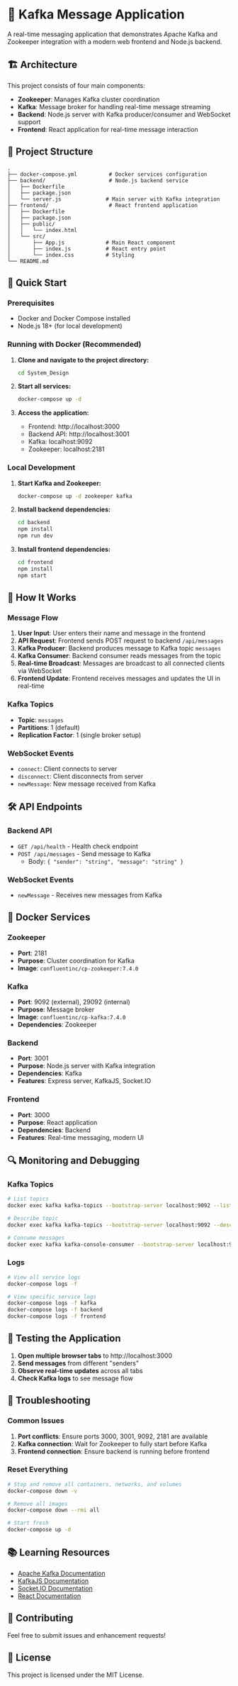 # 🚀 Kafka Message Application

A real-time messaging application that demonstrates Apache Kafka and Zookeeper integration with a modern web frontend and Node.js backend.

## 🏗️ Architecture

This project consists of four main components:

- **Zookeeper**: Manages Kafka cluster coordination
- **Kafka**: Message broker for handling real-time message streaming
- **Backend**: Node.js server with Kafka producer/consumer and WebSocket support
- **Frontend**: React application for real-time message interaction

## 📁 Project Structure

```
.
├── docker-compose.yml          # Docker services configuration
├── backend/                    # Node.js backend service
│   ├── Dockerfile
│   ├── package.json
│   └── server.js              # Main server with Kafka integration
├── frontend/                   # React frontend application
│   ├── Dockerfile
│   ├── package.json
│   ├── public/
│   │   └── index.html
│   └── src/
│       ├── App.js             # Main React component
│       ├── index.js           # React entry point
│       └── index.css          # Styling
└── README.md
```

## 🚀 Quick Start

### Prerequisites

- Docker and Docker Compose installed
- Node.js 18+ (for local development)

### Running with Docker (Recommended)

1. **Clone and navigate to the project directory:**
   ```bash
   cd System_Design
   ```

2. **Start all services:**
   ```bash
   docker-compose up -d
   ```

3. **Access the application:**
   - Frontend: http://localhost:3000
   - Backend API: http://localhost:3001
   - Kafka: localhost:9092
   - Zookeeper: localhost:2181

### Local Development

1. **Start Kafka and Zookeeper:**
   ```bash
   docker-compose up -d zookeeper kafka
   ```

2. **Install backend dependencies:**
   ```bash
   cd backend
   npm install
   npm run dev
   ```

3. **Install frontend dependencies:**
   ```bash
   cd frontend
   npm install
   npm start
   ```

## 🔧 How It Works

### Message Flow

1. **User Input**: User enters their name and message in the frontend
2. **API Request**: Frontend sends POST request to backend `/api/messages`
3. **Kafka Producer**: Backend produces message to Kafka topic `messages`
4. **Kafka Consumer**: Backend consumer reads messages from the topic
5. **Real-time Broadcast**: Messages are broadcast to all connected clients via WebSocket
6. **Frontend Update**: Frontend receives messages and updates the UI in real-time

### Kafka Topics

- **Topic**: `messages`
- **Partitions**: 1 (default)
- **Replication Factor**: 1 (single broker setup)

### WebSocket Events

- `connect`: Client connects to server
- `disconnect`: Client disconnects from server
- `newMessage`: New message received from Kafka

## 🛠️ API Endpoints

### Backend API

- `GET /api/health` - Health check endpoint
- `POST /api/messages` - Send message to Kafka
  - Body: `{ "sender": "string", "message": "string" }`

### WebSocket Events

- `newMessage` - Receives new messages from Kafka

## 🐳 Docker Services

### Zookeeper
- **Port**: 2181
- **Purpose**: Cluster coordination for Kafka
- **Image**: `confluentinc/cp-zookeeper:7.4.0`

### Kafka
- **Port**: 9092 (external), 29092 (internal)
- **Purpose**: Message broker
- **Image**: `confluentinc/cp-kafka:7.4.0`
- **Dependencies**: Zookeeper

### Backend
- **Port**: 3001
- **Purpose**: Node.js server with Kafka integration
- **Dependencies**: Kafka
- **Features**: Express server, KafkaJS, Socket.IO

### Frontend
- **Port**: 3000
- **Purpose**: React application
- **Dependencies**: Backend
- **Features**: Real-time messaging, modern UI

## 🔍 Monitoring and Debugging

### Kafka Topics
```bash
# List topics
docker exec kafka kafka-topics --bootstrap-server localhost:9092 --list

# Describe topic
docker exec kafka kafka-topics --bootstrap-server localhost:9092 --describe --topic messages

# Consume messages
docker exec kafka kafka-console-consumer --bootstrap-server localhost:9092 --topic messages --from-beginning
```

### Logs
```bash
# View all service logs
docker-compose logs -f

# View specific service logs
docker-compose logs -f kafka
docker-compose logs -f backend
docker-compose logs -f frontend
```

## 🧪 Testing the Application

1. **Open multiple browser tabs** to http://localhost:3000
2. **Send messages** from different "senders"
3. **Observe real-time updates** across all tabs
4. **Check Kafka logs** to see message flow

## 🚨 Troubleshooting

### Common Issues

1. **Port conflicts**: Ensure ports 3000, 3001, 9092, 2181 are available
2. **Kafka connection**: Wait for Zookeeper to fully start before Kafka
3. **Frontend connection**: Ensure backend is running before frontend

### Reset Everything
```bash
# Stop and remove all containers, networks, and volumes
docker-compose down -v

# Remove all images
docker-compose down --rmi all

# Start fresh
docker-compose up -d
```

## 📚 Learning Resources

- [Apache Kafka Documentation](https://kafka.apache.org/documentation/)
- [KafkaJS Documentation](https://kafkajs.github.io/)
- [Socket.IO Documentation](https://socket.io/docs/)
- [React Documentation](https://reactjs.org/docs/)

## 🤝 Contributing

Feel free to submit issues and enhancement requests!

## 📄 License

This project is licensed under the MIT License. 